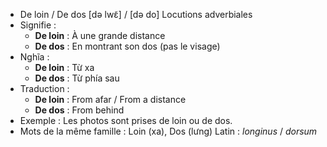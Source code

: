 - De loin / De dos	[də lwɛ̃] / [də do]	Locutions adverbiales
- Signifie : 
   - **De loin** : À une grande distance  
   - **De dos** : En montrant son dos (pas le visage)
- Nghĩa : 
   - **De loin** : Từ xa  
   - **De dos** : Từ phía sau
- Traduction : 
   - **De loin** : From afar / From a distance  
   - **De dos** : From behind
- Exemple : Les photos sont prises de loin ou de dos.
- Mots de la même famille : Loin (xa), Dos (lưng)	Latin : *longinus* / *dorsum*